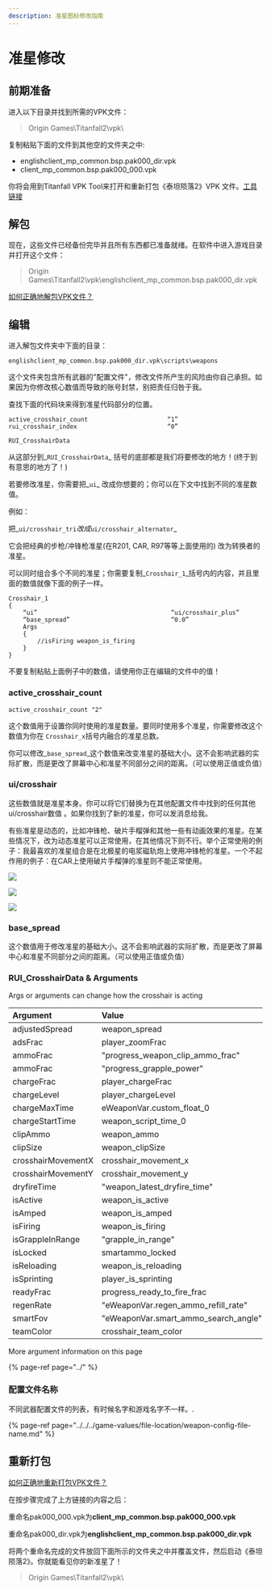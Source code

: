 ```yaml
---
description: 准星图标修改指南
---
```


# 准星修改

## 前期准备

进入以下目录并找到所需的VPK文件：

> Origin Games\Titanfall2\vpk\

复制粘贴下面的文件到其他空的文件夹之中:

* englishclient\_mp\_common.bsp.pak000\_dir.vpk
* client\_mp\_common.bsp.pak000\_000.vpk

你将会用到Titanfall VPK Tool来打开和重新打包《泰坦陨落2》VPK 文件。[工具链接](https://noskill.gitbook.io/titanfall2/v/chinese/how-to-start-modding/modding-introduction/modding-tools)

## 解包

现在，这些文件已经备份完毕并且所有东西都已准备就绪。在软件中进入游戏目录并打开这个文件：

> Origin Games\Titanfall2\vpk\englishclient\_mp\_common.bsp.pak000\_dir.vpk

[如何正确地解包VPK文件？](https://noskill.gitbook.io/titanfall2/v/chinese/how-to-start-modding/modding-introduction/how-to-backup-extract-and-repack)

## 编辑

进入解包文件夹中下面的目录：

```text
englishclient_mp_common.bsp.pak000_dir.vpk\scripts\weapons
```

这个文件夹包含所有武器的"配置文件"，修改文件所产生的风险由你自己承担。如果因为你修改核心数值而导致的账号封禁，别把责任归咎于我。

查找下面的代码块来得到准星代码部分的位置。

```text
active_crosshair_count                      “1”
rui_crosshair_index                         “0”

RUI_CrosshairData
```

从这部分到_`RUI_CrosshairData`_ 括号的底部都是我们将要修改的地方！\(终于到有意思的地方了！\)

若要修改准星，你需要把_`ui`_ 改成你想要的；你可以在下文中找到不同的准星数值。

例如：

把_`ui/crosshair_tri`_改成_`ui/crosshair_alternator`_

它会把经典的步枪/冲锋枪准星\(在R201, CAR, R97等等上面使用的\) 改为转换者的准星。

可以同时组合多个不同的准星；你需要复制_`Crosshair_1`_括号内的内容，并且里面的数值就像下面的例子一样。

```text
Crosshair_1
{
    “ui”                                     “ui/crosshair_plus”
    “base_spread”                            “0.0”
    Args
    {
        //isFiring weapon_is_firing
    }
}
```

不要复制粘贴上面例子中的数值，请使用你正在编辑的文件中的值！

### active\_crosshair\_count

```text
active_crosshair_count "2"
```

这个数值用于设置你同时使用的准星数量。要同时使用多个准星，你需要修改这个数值为你在 `Crosshair_x`括号内融合的准星总数。

你可以修改_`base_spread`_这个数值来改变准星的基础大小。这不会影响武器的实际扩散，而是更改了屏幕中心和准星不同部分之间的距离。（可以使用正值或负值）

### ui/crosshair

这些数值就是准星本身。你可以将它们替换为在其他配置文件中找到的任何其他ui/crosshair数值 。如果你找到了新的准星，你可以发消息给我。

有些准星是动态的，比如冲锋枪、破片手榴弹和其他一些有动画效果的准星。在某些情况下，改为动态准星可以正常使用，在其他情况下则不行。举个正常使用的例子：我最喜欢的准星组合是在北极星的电浆磁轨炮上使用冲锋枪的准星。一个不起作用的例子：在CAR上使用破片手榴弹的准星则不能正常使用。

![](../../../.gitbook/assets/crosshair1.PNG)

![](../../../.gitbook/assets/crosshair2.PNG)

![](../../../.gitbook/assets/crosshair3.PNG)



### base\_spread

这个数值用于修改准星的基础大小。这不会影响武器的实际扩散，而是更改了屏幕中心和准星不同部分之间的距离。（可以使用正值或负值）

### RUI\_CrosshairData & Arguments

Args or arguments can change how the crosshair is acting

| Argument | Value | Note |
| :--- | :--- | :--- |
| adjustedSpread | weapon\_spread |  |
| adsFrac | player\_zoomFrac |  |
| ammoFrac | "progress\_weapon\_clip\_ammo\_frac" |  |
| ammoFrac | "progress\_grapple\_power" |  |
| chargeFrac | player\_chargeFrac |  |
| chargeLevel | player\_chargeLevel |  |
| chargeMaxTime | eWeaponVar.custom\_float\_0 |  |
| chargeStartTime | weapon\_script\_time\_0 |  |
| clipAmmo | weapon\_ammo |  |
| clipSize | weapon\_clipSize |  |
| crosshairMovementX | crosshair\_movement\_x |  |
| crosshairMovementY | crosshair\_movement\_y |  |
| dryfireTime | "weapon\_latest\_dryfire\_time" |  |
| isActive | weapon\_is\_active |  |
| isAmped | weapon\_is\_amped |  |
| isFiring | weapon\_is\_firing |  |
| isGrappleInRange | "grapple\_in\_range" |  |
| isLocked | smartammo\_locked |  |
| isReloading | weapon\_is\_reloading |  |
| isSprinting | player\_is\_sprinting |  |
| readyFrac | progress\_ready\_to\_fire\_frac |  |
| regenRate | "eWeaponVar.regen\_ammo\_refill\_rate" |  |
| smartFov | "eWeaponVar.smart\_ammo\_search\_angle" |  |
| teamColor | crosshair\_team\_color |  |

More argument information on this page

{% page-ref page="../" %}

### 配置文件名称

不同武器配置文件的列表，有时候名字和游戏名字不一样。.

{% page-ref page="../../../game-values/file-location/weapon-config-file-name.md" %}

## 重新打包

[如何正确地重新打包VPK文件？](https://noskill.gitbook.io/titanfall2/v/chinese/how-to-start-modding/modding-introduction/how-to-backup-extract-and-repack#ru-he-zheng-que-di-zhong-xin-da-bao-vpk)

在按步骤完成了上方链接的内容之后：

重命名pak000\_000.vpk为**client\_mp\_common.bsp.pak000\_000.vpk**

重命名pak000\_dir.vpk为**englishclient\_mp\_common.bsp.pak000\_dir.vpk**

将两个重命名完成的文件放回下面所示的文件夹之中并覆盖文件，然后启动《泰坦陨落2》。你就能看见你的新准星了！

> Origin Games\Titanfall2\vpk\

